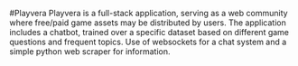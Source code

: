 #Playvera
Playvera is a full-stack application, serving as a web community where free/paid game assets may be distributed by users. 
The application includes a chatbot, trained over a specific dataset based on different game questions and frequent topics. 
Use of websockets for a chat system and a simple python web scraper for information.
